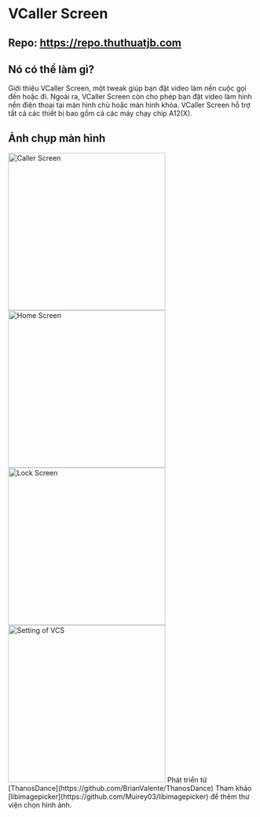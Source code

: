 # VCaller Screen
## Repo: https://repo.thuthuatjb.com
## Nó có thể làm gì?
Giới thiệu VCaller Screen, một tweak giúp bạn đặt video làm nền cuộc gọi đến hoặc đi.
Ngoài ra, VCaller Screen còn cho phép bạn đặt video làm hình nền điện thoại tại màn hình chủ hoặc màn hình khóa.
VCaller Screen hỗ trợ tất cả các thiết bị bao gồm cả các máy chạy chip A12(X).

## Ảnh chụp màn hình
<img src="https://i.imgur.com/wU7i7uO.jpg" alt="Caller Screen" width="320">
<img src="https://i.imgur.com/NrUUiCC.jpg" alt="Home Screen" width="320">
<img src="https://i.imgur.com/tTtRph8.jpg" alt="Lock Screen" width="320">
<img src="https://i.imgur.com/jWvyWRk.png" alt="Setting of VCS" width="320">
Phát triển từ [ThanosDance](https://github.com/BrianValente/ThanosDance)
Tham khảo [libimagepicker](https://github.com/Muirey03/libimagepicker) để thêm thư viện chọn hình ảnh.
